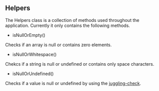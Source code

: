 ## Helpers

The Helpers class is a collection of methods used throughout the application. Currently it only contains the following methods. 

- isNullOrEmpty()

Checks if an array is null or contains zero elements.
  
- isNullOrWhitespace()

Chekcs if a string is null or undefined or contains only space characters. 

- isNullOrUndefined()

Checks if a value is null or undefined by using the [juggling-check](https://stackoverflow.com/questions/28975896/is-there-a-way-to-check-for-both-null-and-undefined).
